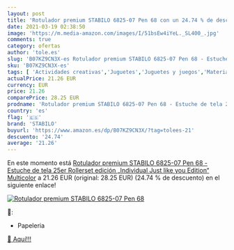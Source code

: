 ```yaml
---
layout: post
title: 'Rotulador premium STABILO 6825-07 Pen 68 con un 24.74 % de descuento'
date: 2021-03-19 02:38:50
image: 'https://m.media-amazon.com/images/I/51bsEw4iYeL._SL400_.jpg'
comments: true
category: ofertas
author: 'tole.es'
slug: 'B07KZ9CN3X-es Rotulador premium STABILO 6825-07 Pen 68 - Estuche de tela...'
sku: 'B07KZ9CN3X-es'
tags: [ 'Actividades creativas','Juguetes','Juguetes y juegos','Material de escritura y dibujo para niños','Rotuladores de colores para niños','rotulador','stabilo', ]
actualPrice: 21.26 EUR
currency: EUR
price: 21.26
comparePrice: 28.25 EUR
prodname: 'Rotulador premium STABILO 6825-07 Pen 68 - Estuche de tela 25er Rollerset edición „Individual Just like you Edition“  Multicolor'
country: 'es'
flag: '🇪🇸'
brand: 'STABILO'
buyurl: 'https://www.amazon.es/dp/B07KZ9CN3X/?tag=tolees-21'
descuento: '24.74'
average: '21.26'
---
```


En este momento está [Rotulador premium STABILO 6825-07 Pen 68 - Estuche de tela 25er Rollerset edición „Individual Just like you Edition“  Multicolor](https://www.amazon.es/dp/B07KZ9CN3X/?tag=tolees-21) a 21.26 EUR (original: 28.25 EUR) (24.74 %  de descuento) en el siguiente enlace!

[![Rotulador premium STABILO 6825-07 Pen 68](https://m.media-amazon.com/images/I/51bsEw4iYeL._SL400_.jpg)](https://www.amazon.es/dp/B07KZ9CN3X/?tag=tolees-21)

🔎:

- Papeleria

[🛒 Aquí!!!](https://www.amazon.es/dp/B07KZ9CN3X/?tag=tolees-21)

